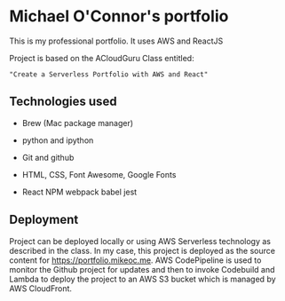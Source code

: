 # Michael O'Connor's portfolio

This is my professional portfolio. It uses AWS and ReactJS

Project is based on the ACloudGuru Class entitled: 

	"Create a Serverless Portfolio with AWS and React"

## Technologies used

- Brew (Mac package manager)

- python and ipython

- Git and github

- HTML, CSS, Font Awesome, Google Fonts

- React NPM webpack babel jest

## Deployment

Project can be deployed locally or using AWS Serverless technology as described in the class.
In my case, this project is deployed as the source content for https://portfolio.mikeoc.me.
AWS CodePipeline is used to monitor the Github project for updates and then to invoke Codebuild
and Lambda to deploy the project to an AWS S3 bucket which is managed by AWS CloudFront.
